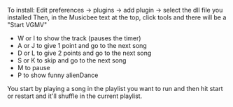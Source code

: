 ﻿To install: Edit preferences -> plugins -> add plugin -> select the dll file you installed
Then, in the Musicbee text at the top, click tools and there will be a "Start VGMV"

* W or I to show the track (pauses the timer)
* A or J to give 1 point and go to the next song
* D or L to give 2 points and go to the next song
* S or K to skip and go to the next song
* M to pause
* P to show funny alienDance

You start by playing a song in the playlist you want to run and then hit start or restart and it'll shuffle in the current playlist.
